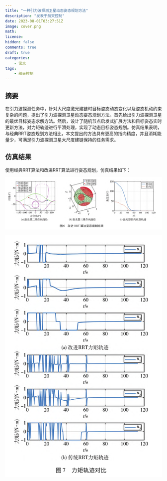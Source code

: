 ```yaml
---
title: "一种引力波探测卫星动态姿态规划方法"
description: "发表于航天控制"
date: 2023-08-01T03:27:51Z
image: cover.png
math: 
license: 
hidden: false
comments: true
draft: true
categories:
    - 论文
tags:
    - 航天控制
---
```


## 摘要

在引力波探测任务中，针对大尺度激光建链时目标姿态动态变化以及姿态机动约束复杂的问题，提出了引力波探测卫星动态姿态规划方法。首先给出引力波探测卫星的最优目标姿态求解方法。然后，设计了随机节点启发式扩展方法和目标姿态实时更新方法，对力矩轨迹进行平滑处理，实现了动态目标姿态规划。仿真结果表明，与经典RRT姿态规划方法相比，本文提出的方法具有更高的指向精度，并且消耗能量少，可满足引力波探测卫星大尺度建链保持的任务需求。

## 仿真结果

使用经典RRT算法和改进RRT算法进行姿态规划，仿真结果如下：

![路径对比图](path_compare.png)

![力矩对比图](u_compare.png)

